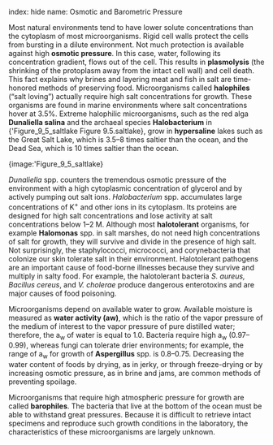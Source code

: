 index: hide
name: Osmotic and Barometric Pressure

Most natural environments tend to have lower solute concentrations than the cytoplasm of most microorganisms. Rigid cell walls protect the cells from bursting in a dilute environment. Not much protection is available against high  **osmotic pressure**. In this case, water, following its concentration gradient, flows out of the cell. This results in  **plasmolysis** (the shrinking of the protoplasm away from the intact cell wall) and cell death. This fact explains why brines and layering meat and fish in salt are time-honored methods of preserving food. Microorganisms called  **halophiles** (“salt loving”) actually require high salt concentrations for growth. These organisms are found in marine environments where salt concentrations hover at 3.5%. Extreme halophilic microorganisms, such as the red alga  **Dunaliella salina** and the archaeal species  **Halobacterium** in {'Figure_9_5_saltlake Figure 9.5.saltlake}, grow in  **hypersaline** lakes such as the Great Salt Lake, which is 3.5–8 times saltier than the ocean, and the Dead Sea, which is 10 times saltier than the ocean.


{image:'Figure_9_5_saltlake}
        

 *Dunaliella* spp. counters the tremendous osmotic pressure of the environment with a high cytoplasmic concentration of glycerol and by actively pumping out salt ions.  *Halobacterium* spp. accumulates large concentrations of K<sup>+</sup> and other ions in its cytoplasm. Its proteins are designed for high salt concentrations and lose activity at salt concentrations below 1–2 M. Although most  **halotolerant** organisms, for example  **Halomonas** spp. in salt marshes, do not need high concentrations of salt for growth, they will survive and divide in the presence of high salt. Not surprisingly, the staphylococci, micrococci, and corynebacteria that colonize our skin tolerate salt in their environment. Halotolerant pathogens are an important cause of food-borne illnesses because they survive and multiply in salty food. For example, the halotolerant bacteria  *S. aureus, Bacillus cereus*, and  *V. cholerae* produce dangerous enterotoxins and are major causes of food poisoning.

Microorganisms depend on available water to grow. Available moisture is measured as  **water activity (aw)**, which is the ratio of the vapor pressure of the medium of interest to the vapor pressure of pure distilled water; therefore, the a<sub>w</sub> of water is equal to 1.0. Bacteria require high a<sub>w</sub> (0.97–0.99), whereas fungi can tolerate drier environments; for example, the range of a<sub>w</sub> for growth of  **Aspergillus** spp. is 0.8–0.75. Decreasing the water content of foods by drying, as in jerky, or through freeze-drying or by increasing osmotic pressure, as in brine and jams, are common methods of preventing spoilage.

Microorganisms that require high atmospheric pressure for growth are called  **barophiles**. The bacteria that live at the bottom of the ocean must be able to withstand great pressures. Because it is difficult to retrieve intact specimens and reproduce such growth conditions in the laboratory, the characteristics of these microorganisms are largely unknown.
